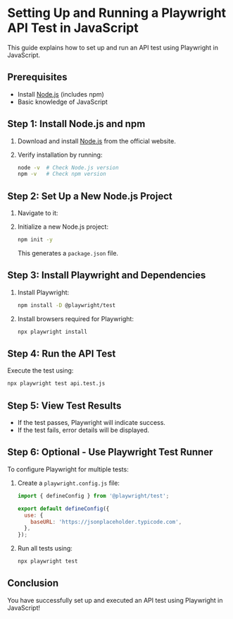 # Setting Up and Running a Playwright API Test in JavaScript

This guide explains how to set up and run an API test using Playwright in JavaScript.

## Prerequisites

- Install [Node.js](https://nodejs.org/) (includes npm)
- Basic knowledge of JavaScript

## Step 1: Install Node.js and npm

1. Download and install [Node.js](https://nodejs.org/) from the official website.
2. Verify installation by running:

   ```sh
   node -v  # Check Node.js version
   npm -v   # Check npm version
   ```

## Step 2: Set Up a New Node.js Project

1. Navigate to it:

2. Initialize a new Node.js project:

   ```sh
   npm init -y
   ```

   This generates a `package.json` file.

## Step 3: Install Playwright and Dependencies

1. Install Playwright:

   ```sh
   npm install -D @playwright/test
   ```

2. Install browsers required for Playwright:

   ```sh
   npx playwright install
   ```

## Step 4: Run the API Test

Execute the test using:

```sh
npx playwright test api.test.js
```

## Step 5: View Test Results

- If the test passes, Playwright will indicate success.
- If the test fails, error details will be displayed.

## Step 6: Optional - Use Playwright Test Runner

To configure Playwright for multiple tests:

1. Create a `playwright.config.js` file:

   ```js
   import { defineConfig } from '@playwright/test';

   export default defineConfig({
     use: {
       baseURL: 'https://jsonplaceholder.typicode.com',
     },
   });
   ```

2. Run all tests using:

   ```sh
   npx playwright test
   ```

## Conclusion

You have successfully set up and executed an API test using Playwright in JavaScript!
